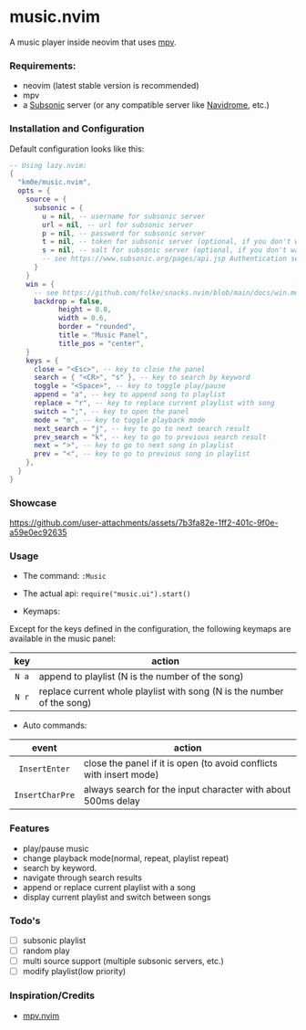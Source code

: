 # music.nvim

A music player inside neovim that uses [mpv](https://github.com/mpv-player/mpv).

### Requirements:

- neovim (latest stable version is recommended)
- mpv
- a [Subsonic](https://subsonic.org/) server (or any compatible server like [Navidrome](https://navidrome.org/), etc.)

### Installation and Configuration

Default configuration looks like this:

```lua
-- Using lazy.nvim:
{
  "km0e/music.nvim",
  opts = {
    source = {
      subsonic = {
        u = nil, -- username for subsonic server
        url = nil, -- url for subsonic server
        p = nil, -- password for subsonic server
        t = nil, -- token for subsonic server (optional, if you don't want to use password)
        s = nil, -- salt for subsonic server (optional, if you don't want to use password)
        -- see https://www.subsonic.org/pages/api.jsp Authentication section for more details
      }
    }
    win = {
      -- see https://github.com/folke/snacks.nvim/blob/main/docs/win.md#%EF%B8%8F-config
      backdrop = false,
			height = 0.8,
			width = 0.6,
			border = "rounded",
			title = "Music Panel",
			title_pos = "center",
    }
    keys = {
      close = "<Esc>", -- key to close the panel
      search = { "<CR>", "s" }, -- key to search by keyword
      toggle = "<Space>", -- key to toggle play/pause
      append = "a", -- key to append song to playlist
      replace = "r", -- key to replace current playlist with song
      switch = ";", -- key to open the panel
      mode = "m", -- key to toggle playback mode
      next_search = "j", -- key to go to next search result
      prev_search = "k", -- key to go to previous search result
      next = ">", -- key to go to next song in playlist
      prev = "<", -- key to go to previous song in playlist
    },
  }
}
```

### Showcase

https://github.com/user-attachments/assets/7b3fa82e-1ff2-401c-9f0e-a59e0ec92635

### Usage

- The command: `:Music`
- The actual api: `require("music.ui").start()`

- Keymaps:

Except for the keys defined in the configuration, the following keymaps are available in the music panel:

|  key  | action                                                                 |
| :---: | ---------------------------------------------------------------------- |
| `N a` | append to playlist (N is the number of the song)                       |
| `N r` | replace current whole playlist with song (N is the number of the song) |

- Auto commands:

|      event      | action                                                              |
| :-------------: | ------------------------------------------------------------------- |
|  `InsertEnter`  | close the panel if it is open (to avoid conflicts with insert mode) |
| `InsertCharPre` | always search for the input character with about 500ms delay        |

### Features

- play/pause music
- change playback mode(normal, repeat, playlist repeat)
- search by keyword.
- navigate through search results
- append or replace current playlist with a song
- display current playlist and switch between songs

### Todo's

- [ ] subsonic playlist
- [ ] random play
- [ ] multi source support (multiple subsonic servers, etc.)
- [ ] modify playlist(low priority)

### Inspiration/Credits

- [mpv.nvim](https://github.com/tamton-aquib/mpv.nvim)
